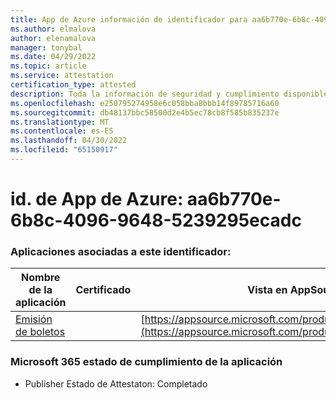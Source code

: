 ```yaml
---
title: App de Azure información de identificador para aa6b770e-6b8c-4096-9648-5239295ecadc
ms.author: elmalova
author: elenamalova
manager: tonybal
ms.date: 04/29/2022
ms.topic: article
ms.service: attestation
certification_type: attested
description: Toda la información de seguridad y cumplimiento disponible para aa6b770e-6b8c-4096-9648-5239295ecadc.
ms.openlocfilehash: e250795274958e6c058bba8bbb14f89785716a60
ms.sourcegitcommit: db48137bbc58500d2e4b5ec78cb8f585b835237e
ms.translationtype: MT
ms.contentlocale: es-ES
ms.lasthandoff: 04/30/2022
ms.locfileid: "65150917"
---
```

# <a name="azure-app-id-aa6b770e-6b8c-4096-9648-5239295ecadc"></a>id. de App de Azure: aa6b770e-6b8c-4096-9648-5239295ecadc


### <a name="apps-associated-with-this-id"></a>Aplicaciones asociadas a este identificador:
| **Nombre de la aplicación** | **Certificado** | **Vista en AppSource** |
|--------------|---------------|-----------------------|
| [Emisión de boletos](../forward/WA200003945.md) |  | [https://appsource.microsoft.com/product/office/WA200003945](https://appsource.microsoft.com/product/office/WA200003945) |

### <a name="microsoft-365-app-compliance-status"></a>Microsoft 365 estado de cumplimiento de la aplicación
- Publisher Estado de Attestaton: Completado
